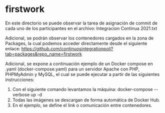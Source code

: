 # firstwork

En este directorio se puede observar la tarea de asignación de commit de cada uno de los participantes en el archivo: Integracion Continua 2021.txt

Adicional, se podrán observar los contenedores cargados en la zona de Packages, la cual podemos acceder directamente desde el siguiente enlace: https://github.com/continuosintegrationpoli?tab=packages&repo_name=firstwork

Adicional, se expone a continuación ejemplo de un Docker compose en .yaml (docker-compose.yaml) para un servidor Apache con PHP, PHPMyAdmin y MySQL, el cual se puede ejecutar a partir de las siguientes instrucciones:

1. Con el siguiente comando levantamos la máquina: docker-compose --verbose  up -d
2. Todas las imágenes se descargan de forma automática de Docker Hub.
3. En el ejemplo, se define el link o comunicación entre contenedores.
